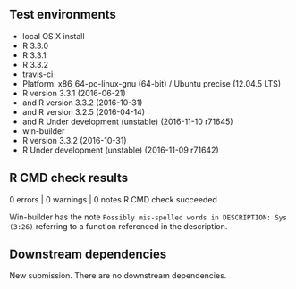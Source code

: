## Test environments
* local OS X install
 * R 3.3.0
 * R 3.3.1
 * R 3.3.2
* travis-ci
 * Platform: x86_64-pc-linux-gnu (64-bit) / Ubuntu precise (12.04.5 LTS)
 * R version 3.3.1 (2016-06-21)
 * and R version 3.3.2 (2016-10-31)
 * and R version 3.2.5 (2016-04-14)
 * and R Under development (unstable) (2016-11-10 r71645)
* win-builder
 * R version 3.3.2 (2016-10-31)
 * R Under development (unstable) (2016-11-09 r71642)

## R CMD check results
0 errors | 0 warnings | 0 notes
R CMD check succeeded

Win-builder has the note `Possibly mis-spelled words in DESCRIPTION:
  Sys (3:26)` referring to a function referenced in the description.

## Downstream dependencies
New submission.  There are no downstream dependencies.
